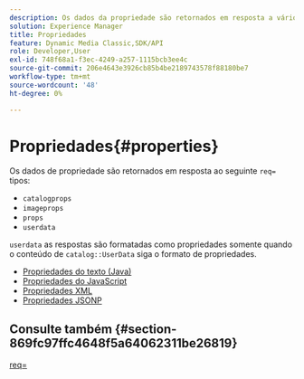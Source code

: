 ```yaml
---
description: Os dados da propriedade são retornados em resposta a vários tipos req=.
solution: Experience Manager
title: Propriedades
feature: Dynamic Media Classic,SDK/API
role: Developer,User
exl-id: 748f68a1-f3ec-4249-a257-1115bcb3ee4c
source-git-commit: 206e4643e3926cb85b4be2189743578f88180be7
workflow-type: tm+mt
source-wordcount: '48'
ht-degree: 0%

---
```


# Propriedades{#properties}

Os dados de propriedade são retornados em resposta ao seguinte `req=` tipos:

* `catalogprops`
* `imageprops`
* `props`
* `userdata`

`userdata` as respostas são formatadas como propriedades somente quando o conteúdo de `catalog::UserData` siga o formato de propriedades.

* [Propriedades do texto (Java)](r-text-java-properties.md)
* [Propriedades do JavaScript](r-javascript-properties.md)
* [Propriedades XML](r-xml-properties.md)
* [Propriedades JSONP](r-json-properties.md)


## Consulte também {#section-869fc97ffc4648f5a64062311be26819}

[req=](../../../../../../is-api/http-ref/image-serving-api-ref/c-http-protocol-reference/c-command-reference/r-req/r-req.md#reference-907cdb4a97034db7ad94695f25552e76)
